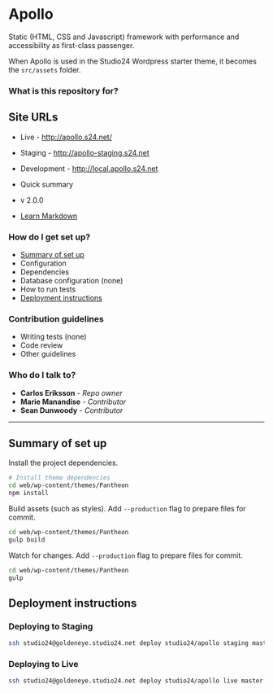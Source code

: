 # Apollo #

Static (HTML, CSS and Javascript) framework with performance and accessibility as first-class passenger.

When Apollo is used in the Studio24 Wordpress starter theme, it becomes the `src/assets` folder.

### What is this repository for? ###

## Site URLs

* Live - http://apollo.s24.net/
* Staging - http://apollo-staging.s24.net
* Development - http://local.apollo.s24.net

* Quick summary
* v 2.0.0
* [Learn Markdown](https://bitbucket.org/tutorials/markdowndemo)

### How do I get set up? ###

* [Summary of set up](#summary-of-set-up)
* Configuration
* Dependencies
* Database configuration (none)
* How to run tests
* [Deployment instructions](deployment-instructions)

### Contribution guidelines ###

* Writing tests (none)
* Code review
* Other guidelines

### Who do I talk to? ###

- **Carlos Eriksson** - *Repo owner*
- **Marie Manandise** - *Contributor*
- **Sean Dunwoody** - *Contributor*

***

## Summary of set up ##

Install the project dependencies.

````bash
# Install theme dependencies
cd web/wp-content/themes/Pantheon
npm install
````

Build assets (such as styles). Add `--production` flag to prepare files for commit.

````bash
cd web/wp-content/themes/Pantheon
gulp build
````

Watch for changes. Add `--production` flag to prepare files for commit.

````bash
cd web/wp-content/themes/Pantheon
gulp
````

## Deployment instructions ##

### Deploying to Staging ###

````bash
ssh studio24@goldeneye.studio24.net deploy studio24/apollo staging master nodb
````

### Deploying to Live ###

````bash
ssh studio24@goldeneye.studio24.net deploy studio24/apollo live master nodb
````